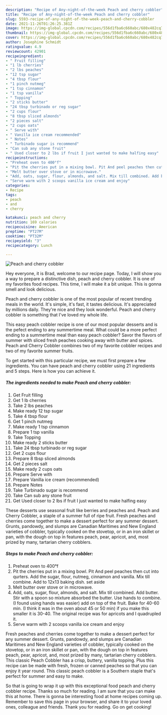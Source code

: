 ```yaml
---
description: "Recipe of Any-night-of-the-week Peach and cherry cobbler"
title: "Recipe of Any-night-of-the-week Peach and cherry cobbler"
slug: 5593-recipe-of-any-night-of-the-week-peach-and-cherry-cobbler
date: 2021-11-26T01:26:25.381Z
image: https://img-global.cpcdn.com/recipes/556d1fba6c660abc/680x482cq70/peach-and-cherry-cobbler-recipe-main-photo.jpg
thumbnail: https://img-global.cpcdn.com/recipes/556d1fba6c660abc/680x482cq70/peach-and-cherry-cobbler-recipe-main-photo.jpg
cover: https://img-global.cpcdn.com/recipes/556d1fba6c660abc/680x482cq70/peach-and-cherry-cobbler-recipe-main-photo.jpg
author: Josephine Schmidt
ratingvalue: 4.9
reviewcount: 42901
recipeingredient:
- " Fruit filling"
- "1 lb cherries"
- "2 lbs peaches"
- "12 tsp sugar"
- "4 tbsp flour"
- "1 pinch nutmeg"
- "1 tsp cinnamon"
- "1 tsp vanilla"
- " Topping"
- "2 sticks butter"
- "24 tbsp turbinado or reg sugar"
- "2 cups flour"
- "8 tbsp sliced almonds"
- "2 pieces salt"
- "2 cups oats"
- " Serve with"
- " Vanilla ice cream recommended"
- " Notes"
- " Turbinado sugar is recommend"
- "Can sub any stone fruit"
- " Used closer to 2 lbs if fruit I just wanted to make halfing easy"
recipeinstructions:
- "Preheat oven to 400°f"
- "Pit the cherries put in a mixing bowl. Pit And peel peaches then cut into qurters. Add the sugar, flour, nutmeg, cinnamon and vanilla. Mix till combine. Add to 12x13 baking dish. set aside"
- "Melt butter over stove or in microwave."
- "Add, oats, sugar, flour, almonds, and salt. Mix till combined. Add butter. Stir with a spoon so mixture absorbed the butter. Use hands to combine. (I found using hands was easier) add on top of the fruit. Bake for 40-60 min. (I think it was in the oven about 45 or 50 min) if you make this smaller it is 30-40. The original recipe was for apricots and I quadrupled it."
- "Serve warm with 2 scoops vanilla ice cream and enjoy"
categories:
- Recipe
tags:
- peach
- and
- cherry

katakunci: peach and cherry 
nutrition: 169 calories
recipecuisine: American
preptime: "PT27M"
cooktime: "PT32M"
recipeyield: "3"
recipecategory: Lunch

---
```



![Peach and cherry cobbler](https://img-global.cpcdn.com/recipes/556d1fba6c660abc/680x482cq70/peach-and-cherry-cobbler-recipe-main-photo.jpg)

Hey everyone, it is Brad, welcome to our recipe page. Today, I will show you a way to prepare a distinctive dish, peach and cherry cobbler. It is one of my favorites food recipes. This time, I will make it a bit unique. This is gonna smell and look delicious.

Peach and cherry cobbler is one of the most popular of recent trending meals in the world. It's simple, it's fast, it tastes delicious. It's appreciated by millions daily. They're nice and they look wonderful. Peach and cherry cobbler is something that I've loved my whole life.

This easy peach cobbler recipe is one of our most popular desserts and is the pefect ending to any summertime meal. What could be a more perfect ending to a summertime meal than easy peach cobbler? Savor the flavors of summer with sliced fresh peaches cooking away with butter and spices. Peach and Cherry Cobbler combines two of my favorite cobbler recipes and two of my favorite summer fruits.


To get started with this particular recipe, we must first prepare a few ingredients. You can have peach and cherry cobbler using 21 ingredients and 5 steps. Here is how you can achieve it.

<!--inarticleads1-->

##### The ingredients needed to make Peach and cherry cobbler:

1. Get  Fruit filling
1. Get 1 lb cherries
1. Take 2 lbs peaches
1. Make ready 12 tsp sugar
1. Take 4 tbsp flour
1. Get 1 pinch nutmeg
1. Make ready 1 tsp cinnamon
1. Prepare 1 tsp vanilla
1. Take  Topping
1. Make ready 2 sticks butter
1. Take 24 tbsp turbinado or reg sugar
1. Get 2 cups flour
1. Prepare 8 tbsp sliced almonds
1. Get 2 pieces salt
1. Make ready 2 cups oats
1. Prepare  Serve with
1. Prepare  Vanilla ice cream (recommended)
1. Prepare  Notes
1. Take  Turbinado sugar is recommend
1. Take Can sub any stone fruit
1. Get  Used closer to 2 lbs if fruit I just wanted to make halfing easy


These desserts use seasonal fruit like berries and peaches and. Peach and Cherry Cobbler, a staple of a summer full of ripe fruit. Fresh peaches and cherries come together to make a dessert perfect for any summer dessert. Grunts, pandowdy, and slumps are Canadian Maritimes and New England varieties of cobbler, typically cooked on the stovetop, or in an iron skillet or pan, with the dough on top in features peach, pear, apricot, and, most prized by many, tartarian cherry cobblers. 

<!--inarticleads2-->

##### Steps to make Peach and cherry cobbler:

1. Preheat oven to 400°f
1. Pit the cherries put in a mixing bowl. Pit And peel peaches then cut into qurters. Add the sugar, flour, nutmeg, cinnamon and vanilla. Mix till combine. Add to 12x13 baking dish. set aside
1. Melt butter over stove or in microwave.
1. Add, oats, sugar, flour, almonds, and salt. Mix till combined. Add butter. Stir with a spoon so mixture absorbed the butter. Use hands to combine. (I found using hands was easier) add on top of the fruit. Bake for 40-60 min. (I think it was in the oven about 45 or 50 min) if you make this smaller it is 30-40. The original recipe was for apricots and I quadrupled it.
1. Serve warm with 2 scoops vanilla ice cream and enjoy


Fresh peaches and cherries come together to make a dessert perfect for any summer dessert. Grunts, pandowdy, and slumps are Canadian Maritimes and New England varieties of cobbler, typically cooked on the stovetop, or in an iron skillet or pan, with the dough on top in features peach, pear, apricot, and, most prized by many, tartarian cherry cobblers. This classic Peach Cobbler has a crisp, buttery, vanilla topping. Plus this recipe can be made with fresh, frozen or canned peaches so that you can enjoy it year round. This classic peach cobbler is a Southern staple that&#39;s perfect for summer and easy to make. 

So that is going to wrap it up with this exceptional food peach and cherry cobbler recipe. Thanks so much for reading. I am sure that you can make this at home. There is gonna be interesting food at home recipes coming up. Remember to save this page in your browser, and share it to your loved ones, colleague and friends. Thank you for reading. Go on get cooking!
